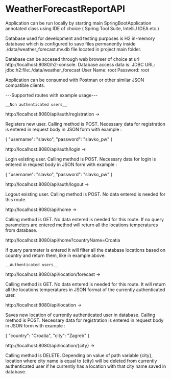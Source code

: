 # WeatherForecastReportAPI

Application can be run locally by starting main SpringBootApplication annotated class using IDE of choice ( Spring Tool Suite, IntelliJ IDEA etc.)

Database used for development and testing purposes is H2 in-memory database which is configured to save files permanently inside ./data/weather_forecast.mv.db file located in project main folder.

Database can be accesed through web browser of choice at url http://localhost:8080/h2-console.
Database access data is: JDBC URL: jdbc:h2:file:./data/weather_forecast
			 User Name: root
		 	 Password: root

Application can be consumed with Postman or other similar JSON compatible clients.

---Supported routes with example usage---

	__Non authenticated users__

http://localhost:8080/api/auth/registration ->

Registers new user.
Calling method is POST.
Necessary data for registration is entered in request body in JSON form with example :

{
  "username": "slavko",
  "password": "slavko_pw"
}

http://localhost:8080/api/auth/login ->

Login existing user.
Calling method is POST.
Necessary data for login is entered in request body in JSON form with example :

{
  "username": "slavko",
  "password": "slavko_pw"
}

http://localhost:8080/api/auth/logout ->

Logout existing user.
Calling method is POST.
No data entered is needed for this route.


http://localhost:8080/api/home -> 

Calling method is GET.
No data entered is needed for this route.
If no query parameters are entered method will return all the locations temperatures from database.

http://localhost:8080/api/home?countryName=Croatia 

If query parameter is entered it will filter all the database locations based on country and return them, like in example above.


	__Authenticated users__

http://localhost:8080/api/location/forecast -> 

Calling method is GET.
No data entered is needed for this route.
It will return all the locations temperatures in JSON format of the currently authenticated user.


http://localhost:8080/api/location -> 

Saves new location of currently authenticated user in database.
Calling method is POST.
Necessary data for registration is entered in request body in JSON form with example :

{
  "country": "Croatia",
  "city": "Zagreb"
}


http://localhost:8080/api/location/{city} -> 

Calling method is DELETE.
Depending on value of path variable {city}, location where city name is equal to {city} will be deleted from currently 
authenticated user if he currently has a location with that city name saved in database.



